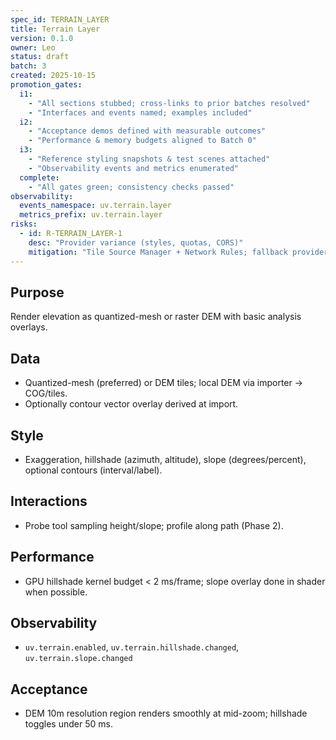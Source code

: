 ```yaml
---
spec_id: TERRAIN_LAYER
title: Terrain Layer
version: 0.1.0
owner: Leo
status: draft
batch: 3
created: 2025-10-15
promotion_gates:
  i1:
    - "All sections stubbed; cross-links to prior batches resolved"
    - "Interfaces and events named; examples included"
  i2:
    - "Acceptance demos defined with measurable outcomes"
    - "Performance & memory budgets aligned to Batch 0"
  i3:
    - "Reference styling snapshots & test scenes attached"
    - "Observability events and metrics enumerated"
  complete:
    - "All gates green; consistency checks passed"
observability:
  events_namespace: uv.terrain.layer
  metrics_prefix: uv.terrain.layer
risks:
  - id: R-TERRAIN_LAYER-1
    desc: "Provider variance (styles, quotas, CORS)"
    mitigation: "Tile Source Manager + Network Rules; fallback providers and offline cache"
---
```


## Purpose
Render elevation as quantized-mesh or raster DEM with basic analysis overlays.

## Data
- Quantized-mesh (preferred) or DEM tiles; local DEM via importer → COG/tiles.
- Optionally contour vector overlay derived at import.

## Style
- Exaggeration, hillshade (azimuth, altitude), slope (degrees/percent), optional contours (interval/label).

## Interactions
- Probe tool sampling height/slope; profile along path (Phase 2).

## Performance
- GPU hillshade kernel budget < 2 ms/frame; slope overlay done in shader when possible.

## Observability
- `uv.terrain.enabled`, `uv.terrain.hillshade.changed`, `uv.terrain.slope.changed`

## Acceptance
- DEM 10m resolution region renders smoothly at mid-zoom; hillshade toggles under 50 ms.

